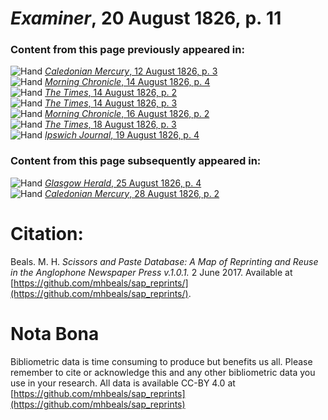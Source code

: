 # *Examiner*, 20 August 1826, p. 11  
  
### Content from this page previously appeared in:  
![Hand](http://scissorsandpaste.net/wp-content/uploads/2017/06/smallhandpointer.png) [*Caledonian Mercury*, 12 August 1826, p. 3](https://mhbeals.github.io/sap_html/Caledonian-Mercury/Caledonian-Mercury-12-August-1826-p-3)  
![Hand](http://scissorsandpaste.net/wp-content/uploads/2017/06/smallhandpointer.png) [*Morning Chronicle*, 14 August 1826, p. 4](https://mhbeals.github.io/sap_html/Morning-Chronicle/Morning-Chronicle-14-August-1826-p-4)  
![Hand](http://scissorsandpaste.net/wp-content/uploads/2017/06/smallhandpointer.png) [*The Times*, 14 August 1826, p. 2](https://mhbeals.github.io/sap_html/The-Times/The-Times-14-August-1826-p-2)  
![Hand](http://scissorsandpaste.net/wp-content/uploads/2017/06/smallhandpointer.png) [*The Times*, 14 August 1826, p. 3](https://mhbeals.github.io/sap_html/The-Times/The-Times-14-August-1826-p-3)  
![Hand](http://scissorsandpaste.net/wp-content/uploads/2017/06/smallhandpointer.png) [*Morning Chronicle*, 16 August 1826, p. 2](https://mhbeals.github.io/sap_html/Morning-Chronicle/Morning-Chronicle-16-August-1826-p-2)  
![Hand](http://scissorsandpaste.net/wp-content/uploads/2017/06/smallhandpointer.png) [*The Times*, 18 August 1826, p. 3](https://mhbeals.github.io/sap_html/The-Times/The-Times-18-August-1826-p-3)  
![Hand](http://scissorsandpaste.net/wp-content/uploads/2017/06/smallhandpointer.png) [*Ipswich Journal*, 19 August 1826, p. 4](https://mhbeals.github.io/sap_html/Ipswich-Journal/Ipswich-Journal-19-August-1826-p-4)  
  
### Content from this page subsequently appeared in:  
![Hand](http://scissorsandpaste.net/wp-content/uploads/2017/06/smallhandpointer.png) [*Glasgow Herald*, 25 August 1826, p. 4](https://mhbeals.github.io/sap_html/Glasgow-Herald/Glasgow-Herald-25-August-1826-p-4)  
![Hand](http://scissorsandpaste.net/wp-content/uploads/2017/06/smallhandpointer.png) [*Caledonian Mercury*, 28 August 1826, p. 2](https://mhbeals.github.io/sap_html/Caledonian-Mercury/Caledonian-Mercury-28-August-1826-p-2)  


# Citation: 

Beals. M. H. *Scissors and Paste Database: A Map of Reprinting and Reuse in the Anglophone Newspaper Press v.1.0.1.* 2 June 2017. Available at [https://github.com/mhbeals/sap_reprints/](https://github.com/mhbeals/sap_reprints/). 

# Nota Bona

Bibliometric data is time consuming to produce but benefits us all. Please remember to cite or acknowledge this and any other bibliometric data you use in your research. All data is available CC-BY 4.0 at [https://github.com/mhbeals/sap_reprints](https://github.com/mhbeals/sap_reprints)
